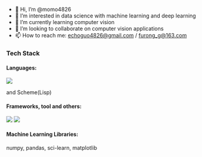 - 👋 Hi, I’m @momo4826
- 👀 I’m interested in data science with machine learning and deep learning
- 🌱 I’m currently learning computer vision
- 💞️ I’m looking to collaborate on computer vision applications
- 📫 How to reach me: echoguo4826@gmail.com / furong_g@163.com

<!---
momo4826/momo4826 is a ✨ special ✨ repository because its `README.md` (this file) appears on your GitHub profile.
You can click the Preview link to take a look at your changes.
--->

### Tech Stack
#### Languages:

<img src="https://skillicons.dev/icons?i=c,cpp,html,css,js,py,&perline=20" />

and Scheme(Lisp)

#### Frameworks, tool and others:

<img src="https://skillicons.dev/icons?i=cmake,bootstrap,jquery,django,flask,d3,docker,kubernetes,maven,mysql,postgres,redis,mongodb,nginx,pytorch,tensorflow,qt&perline=10" />

<img src="https://skillicons.dev/icons?i=unity,bash,linux,raspberrypi,git,github,githubactions,gitlab,md,latex,aws&perline=10" />

#### Machine Learning Libraries:

numpy, pandas, sci-learn, matplotlib
